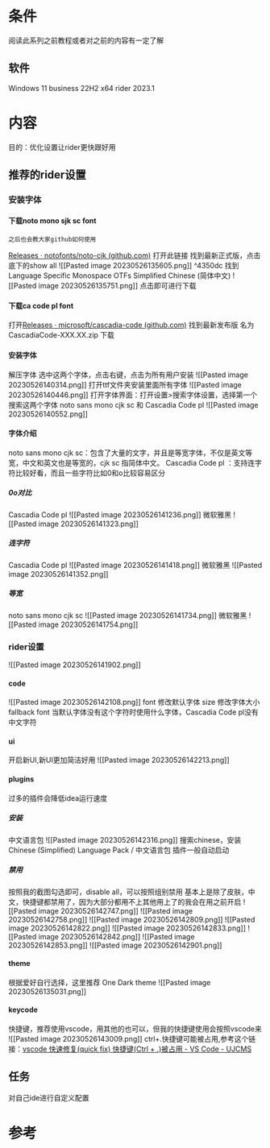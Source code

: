 # 条件
阅读此系列之前教程或者对之前的内容有一定了解
## 软件
Windows 11 business 22H2 x64
rider 2023.1
# 内容
目的：优化设置让rider更快跟好用
## 推荐的rider设置
### 安装字体
#### 下载noto mono sjk sc font
	之后也会教大家github如何使用
[Releases · notofonts/noto-cjk (github.com)](https://github.com/notofonts/noto-cjk/releases) 打开此链接
找到最新正式版，点击底下的show all
![[Pasted image 20230526135605.png]] ^4350dc
找到 Language Specific Monospace OTFs Simplified Chinese (简体中文)
![[Pasted image 20230526135751.png]]
点击即可进行下载
#### 下载ca code pl font
打开[Releases · microsoft/cascadia-code (github.com)](https://github.com/microsoft/cascadia-code/releases)
找到最新发布版 名为 CascadiaCode-XXX.XX.zip 下载
#### 安装字体
解压字体
选中这两个字体，点击右键，点击为所有用户安装
![[Pasted image 20230526140314.png]]
打开ttf文件夹安装里面所有字体
![[Pasted image 20230526140446.png]]
打开字体界面：打开设置>搜索字体设置，选择第一个
搜索这两个字体
noto sans mono cjk sc 和 Cascadia Code pl
![[Pasted image 20230526140552.png]]
#### 字体介绍
noto sans mono cjk sc：包含了大量的文字，并且是等宽字体，不仅是英文等宽，中文和英文也是等宽的，cjk sc 指简体中文。
Cascadia Code pl ：支持连字符比较好看，而且一些字符比如0和o比较容易区分
##### 0o对比
Cascadia Code pl
![[Pasted image 20230526141236.png]]
微软雅黑
![[Pasted image 20230526141323.png]]
##### 连字符
Cascadia Code pl
![[Pasted image 20230526141418.png]]
微软雅黑
![[Pasted image 20230526141352.png]]
##### 等宽
noto sans mono cjk sc
![[Pasted image 20230526141734.png]]
微软雅黑
![[Pasted image 20230526141754.png]]
### rider设置
![[Pasted image 20230526141902.png]]
#### code
![[Pasted image 20230526142108.png]]
font 修改默认字体
size 修改字体大小
fallback font 当默认字体没有这个字符时使用什么字体，Cascadia Code pl没有中文字符
#### ui
开启新UI,新UI更加简洁好用
![[Pasted image 20230526142213.png]]
#### plugins
过多的插件会降低idea运行速度
##### 安装
中文语言包
![[Pasted image 20230526142316.png]]
搜索chinese，安装 Chinese ​(Simplified)​ Language Pack / 中文语言包
插件一般自动启动
##### 禁用
按照我的截图勾选即可，disable all，可以按照组别禁用
基本上是除了皮肤，中文，快捷键都禁用了，因为大部分都用不上其他用上了的我会在用之前开启
![[Pasted image 20230526142747.png]]
![[Pasted image 20230526142758.png]]
![[Pasted image 20230526142809.png]]
![[Pasted image 20230526142822.png]]
![[Pasted image 20230526142833.png]]
![[Pasted image 20230526142842.png]]
![[Pasted image 20230526142853.png]]
![[Pasted image 20230526142901.png]]
#### theme
根据爱好自行选择，这里推荐 One Dark theme
![[Pasted image 20230526135031.png]]
#### keycode
快捷键，推荐使用vscode，用其他的也可以，但我的快捷键使用会按照vscode来
![[Pasted image 20230526143009.png]]
ctrl+.快捷键可能被占用,参考这个链接：[vscode 快速修复(quick fix) 快捷键(Ctrl + .)被占用 - VS Code - UJCMS](https://www.ujcms.com/knowledge/527.html)
## 任务
对自己ide进行自定义配置
# 参考